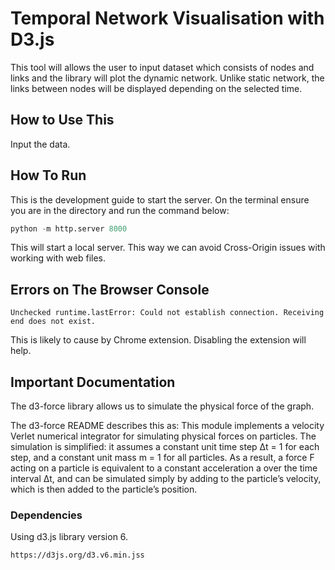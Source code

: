 # Temporal Network Visualisation with D3.js

This tool will allows the user to input dataset which consists of nodes and links and the library will plot the dynamic network. 
Unlike static network, the links between nodes will be displayed depending on the selected time.

## How to Use This

Input the data.

## How To Run
This is the development guide to start the server. On the terminal ensure you are in the directory and run the command below:

```python
python -m http.server 8000
```

This will start a local server. This way we can avoid Cross-Origin issues with working with web files.

## Errors on The Browser Console
```
Unchecked runtime.lastError: Could not establish connection. Receiving end does not exist. 
```
This is likely to cause by Chrome extension. Disabling the extension will help.

## Important Documentation

The d3-force library allows us to simulate the physical force of the graph.

The d3-force README describes this as:
This module implements a velocity Verlet numerical integrator for simulating physical forces on particles. The simulation is simplified: it assumes a constant unit time step Δt = 1 for each step, and a constant unit mass m = 1 for all particles. As a result, a force F acting on a particle is equivalent to a constant acceleration a over the time interval Δt, and can be simulated simply by adding to the particle’s velocity, which is then added to the particle’s position.

### Dependencies
Using d3.js library version 6.
```
https://d3js.org/d3.v6.min.jss 
```